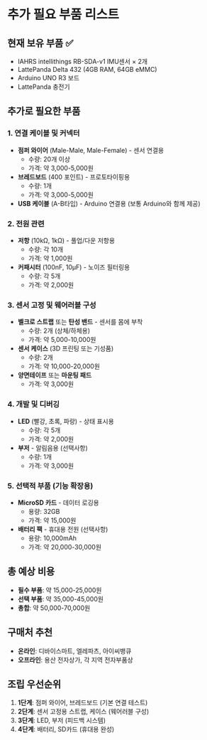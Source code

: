 # 추가 필요 부품 리스트

## 현재 보유 부품 ✅
- IAHRS intellithings RB-SDA-v1 IMU센서 × 2개
- LattePanda Delta 432 (4GB RAM, 64GB eMMC)
- Arduino UNO R3 보드
- LattePanda 충전기

## 추가로 필요한 부품

### 1. 연결 케이블 및 커넥터
- **점퍼 와이어** (Male-Male, Male-Female) - 센서 연결용
  - 수량: 20개 이상
  - 가격: 약 3,000-5,000원
- **브레드보드** (400 포인트) - 프로토타이핑용
  - 수량: 1개
  - 가격: 약 3,000-5,000원
- **USB 케이블** (A-B타입) - Arduino 연결용 (보통 Arduino와 함께 제공)

### 2. 전원 관련
- **저항** (10kΩ, 1kΩ) - 풀업/다운 저항용
  - 수량: 각 10개
  - 가격: 약 1,000원
- **커패시터** (100nF, 10µF) - 노이즈 필터링용
  - 수량: 각 5개
  - 가격: 약 2,000원

### 3. 센서 고정 및 웨어러블 구성
- **벨크로 스트랩** 또는 **탄성 밴드** - 센서를 몸에 부착
  - 수량: 2개 (상체/하체용)
  - 가격: 약 5,000-10,000원
- **센서 케이스** (3D 프린팅 또는 기성품)
  - 수량: 2개
  - 가격: 약 10,000-20,000원
- **양면테이프** 또는 **마운팅 패드**
  - 가격: 약 3,000원

### 4. 개발 및 디버깅
- **LED** (빨강, 초록, 파랑) - 상태 표시용
  - 수량: 각 5개
  - 가격: 약 2,000원
- **부저** - 알림음용 (선택사항)
  - 수량: 1개
  - 가격: 약 3,000원

### 5. 선택적 부품 (기능 확장용)
- **MicroSD 카드** - 데이터 로깅용
  - 용량: 32GB
  - 가격: 약 15,000원
- **배터리 팩** - 휴대용 전원 (선택사항)
  - 용량: 10,000mAh
  - 가격: 약 20,000-30,000원

## 총 예상 비용
- **필수 부품**: 약 15,000-25,000원
- **선택 부품**: 약 35,000-45,000원
- **총합**: 약 50,000-70,000원

## 구매처 추천
- **온라인**: 디바이스마트, 엘레파츠, 아이씨뱅큐
- **오프라인**: 용산 전자상가, 각 지역 전자부품상

## 조립 우선순위
1. **1단계**: 점퍼 와이어, 브레드보드 (기본 연결 테스트)
2. **2단계**: 센서 고정용 스트랩, 케이스 (웨어러블 구성)
3. **3단계**: LED, 부저 (피드백 시스템)
4. **4단계**: 배터리, SD카드 (휴대용 완성)